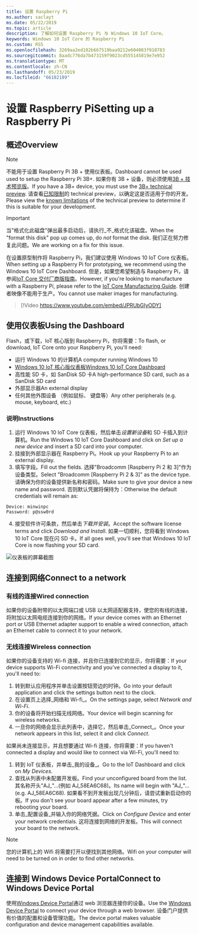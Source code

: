 ```yaml
---
title: 设置 Raspberry Pi
ms.author: saclayt
ms.date: 05/22/2019
ms.topic: article
description: 了解如何设置 Raspberry Pi 与 Windows 10 IoT Core。
keywords: Windows 10 IoT Core 的 Raspberry Pi
ms.custom: RS5
ms.openlocfilehash: 3269aa2ed102b667519baa9212e604083f910783
ms.sourcegitcommit: 8aadc776da7b473159f9023cd555145819e7e952
ms.translationtype: MT
ms.contentlocale: zh-CN
ms.lasthandoff: 05/23/2019
ms.locfileid: "66182189"
---
```

# <a name="setting-up-a-raspberry-pi"></a><span data-ttu-id="fded9-104">设置 Raspberry Pi</span><span class="sxs-lookup"><span data-stu-id="fded9-104">Setting up a Raspberry Pi</span></span>

## <a name="overview"></a><span data-ttu-id="fded9-105">概述</span><span class="sxs-lookup"><span data-stu-id="fded9-105">Overview</span></span>

> [!NOTE]
> <span data-ttu-id="fded9-106">不能用于设置 Raspberry Pi 3B + 使用仪表板。</span><span class="sxs-lookup"><span data-stu-id="fded9-106">Dashboard cannot be used used to setup the Raspberry Pi 3B+.</span></span> <span data-ttu-id="fded9-107">如果你有 3B + 设备，则必须使用[3B + 技术预览版](https://www.microsoft.com/en-us/software-download/windowsiot)。</span><span class="sxs-lookup"><span data-stu-id="fded9-107">If you have a 3B+ device, you must use the [3B+ technical preview](https://www.microsoft.com/en-us/software-download/windowsiot).</span></span> <span data-ttu-id="fded9-108">请查看[已知限制](https://docs.microsoft.com/en-us/windows/iot-core/troubleshooting)的 technical preview，以确定这是否适用于你的开发。</span><span class="sxs-lookup"><span data-stu-id="fded9-108">Please view the [known limitations](https://docs.microsoft.com/en-us/windows/iot-core/troubleshooting) of the technical preview to determine if this is suitable for your development.</span></span>

> [!IMPORTANT]
> <span data-ttu-id="fded9-109">当"格式化此磁盘"弹出最多启动后，请执行_不_格式化该磁盘。</span><span class="sxs-lookup"><span data-stu-id="fded9-109">When the "format this disk" pop up comes up, do _not_ format the disk.</span></span> <span data-ttu-id="fded9-110">我们正在努力修复此问题。</span><span class="sxs-lookup"><span data-stu-id="fded9-110">We are working on a fix for this issue.</span></span>

<span data-ttu-id="fded9-111">在设置原型制作将 Raspberry Pi，我们建议使用 Windows 10 IoT Core 仪表板。</span><span class="sxs-lookup"><span data-stu-id="fded9-111">When setting up a Raspberry Pi for prototyping, we recommend using the Windows 10 IoT Core Dashboard.</span></span> <span data-ttu-id="fded9-112">但是，如果您希望制造与 Raspberry Pi，请参阅[IoT Core 交付厂商版指南](https://docs.microsoft.com/en-us/windows-hardware/manufacture/iot/iot-core-manufacturing-guide)。</span><span class="sxs-lookup"><span data-stu-id="fded9-112">However, if you're looking to manufacture with a Raspberry Pi, please refer to the [IoT Core Manufacturing Guide](https://docs.microsoft.com/en-us/windows-hardware/manufacture/iot/iot-core-manufacturing-guide).</span></span> <span data-ttu-id="fded9-113">创建者映像不能用于生产。</span><span class="sxs-lookup"><span data-stu-id="fded9-113">You cannot use maker images for manufacturing.</span></span>
<br>
> [!Video https://www.youtube.com/embed/JPRUbGIyODY]

## <a name="using-the-dashboard"></a><span data-ttu-id="fded9-114">使用仪表板</span><span class="sxs-lookup"><span data-stu-id="fded9-114">Using the Dashboard</span></span>

<span data-ttu-id="fded9-115">Flash，或下载，IoT 核心版到 Raspberry Pi，你将需要：</span><span class="sxs-lookup"><span data-stu-id="fded9-115">To flash, or download, IoT Core onto your Raspberry Pi, you'll need:</span></span>
* <span data-ttu-id="fded9-116">运行 Windows 10 的计算机</span><span class="sxs-lookup"><span data-stu-id="fded9-116">A computer running Windows 10</span></span> 
* [<span data-ttu-id="fded9-117">Windows 10 IoT 核心版仪表板</span><span class="sxs-lookup"><span data-stu-id="fded9-117">Windows 10 IoT Core Dashboard</span></span>](https://docs.microsoft.com/windows/iot-core/downloads)
* <span data-ttu-id="fded9-118">高性能 SD 卡，如 SanDisk SD 卡</span><span class="sxs-lookup"><span data-stu-id="fded9-118">A high-performance SD card, such as a SanDisk SD card</span></span>
* <span data-ttu-id="fded9-119">外部显示器</span><span class="sxs-lookup"><span data-stu-id="fded9-119">An external display</span></span>
* <span data-ttu-id="fded9-120">任何其他外围设备 （例如鼠标、 键盘等）</span><span class="sxs-lookup"><span data-stu-id="fded9-120">Any other peripherals (e.g. mouse, keyboard, etc.)</span></span>

### <a name="instructions"></a><span data-ttu-id="fded9-121">说明</span><span class="sxs-lookup"><span data-stu-id="fded9-121">Instructions</span></span>

1. <span data-ttu-id="fded9-122">运行 Windows 10 IoT Core 仪表板，然后单击*设置新设备*和 SD 卡插入到计算机。</span><span class="sxs-lookup"><span data-stu-id="fded9-122">Run the Windows 10 IoT Core Dashboard and click on *Set up a new device* and insert a SD card into your computer.</span></span>
2. <span data-ttu-id="fded9-123">挂接到外部显示器在 Raspberry Pi。</span><span class="sxs-lookup"><span data-stu-id="fded9-123">Hook up your Raspberry Pi to an external display.</span></span>
3. <span data-ttu-id="fded9-124">填写字段。</span><span class="sxs-lookup"><span data-stu-id="fded9-124">Fill out the fields.</span></span> <span data-ttu-id="fded9-125">选择"Broadcomm [Raspberry Pi 2 和 3]"作为设备类型。</span><span class="sxs-lookup"><span data-stu-id="fded9-125">Select "Broadcomm [Raspberry Pi 2 & 3]" as the device type.</span></span> <span data-ttu-id="fded9-126">请确保为你的设备提供新名称和密码。</span><span class="sxs-lookup"><span data-stu-id="fded9-126">Make sure to give your device a new name and password.</span></span> <span data-ttu-id="fded9-127">否则默认凭据将保持为：</span><span class="sxs-lookup"><span data-stu-id="fded9-127">Otherwise the default credentials will remain as:</span></span>

```
Device: minwinpc
Password: p@ssw0rd
```

4. <span data-ttu-id="fded9-128">接受软件许可条款，然后单击*下载并安装*。</span><span class="sxs-lookup"><span data-stu-id="fded9-128">Accept the software license terms and click *Download and Install*.</span></span> <span data-ttu-id="fded9-129">如果一切顺利，您将看到 Windows 10 IoT Core 现在闪 SD 卡。</span><span class="sxs-lookup"><span data-stu-id="fded9-129">If all goes well, you'll see that Windows 10 IoT Core is now flashing your SD card.</span></span>

![仪表板的屏幕截图](../media/DeviceSetup/Dashboard-Screenshot.jpg)

## <a name="connect-to-a-network"></a><span data-ttu-id="fded9-131">连接到网络</span><span class="sxs-lookup"><span data-stu-id="fded9-131">Connect to a network</span></span>
### <a name="wired-connection"></a><span data-ttu-id="fded9-132">有线的连接</span><span class="sxs-lookup"><span data-stu-id="fded9-132">Wired connection</span></span>
<span data-ttu-id="fded9-133">如果你的设备附带的以太网端口或 USB 以太网适配器支持，使您的有线的连接，将附加以太网电缆连接到你的网络。</span><span class="sxs-lookup"><span data-stu-id="fded9-133">If your device comes with an Ethernet port or USB Ethernet adapter support to enable a wired connection, attach an Ethernet cable to connect it to your network.</span></span>

### <a name="wireless-connection"></a><span data-ttu-id="fded9-134">无线连接</span><span class="sxs-lookup"><span data-stu-id="fded9-134">Wireless connection</span></span>
<span data-ttu-id="fded9-135">如果你的设备支持的 Wi-fi 连接，并且你已连接到它的显示，你将需要：</span><span class="sxs-lookup"><span data-stu-id="fded9-135">If your device supports Wi-Fi connectivity and you've connected a display to it, you'll need to:</span></span>

1. <span data-ttu-id="fded9-136">转到默认应用程序并单击设置按钮旁边的时钟。</span><span class="sxs-lookup"><span data-stu-id="fded9-136">Go into your default application and click the settings button next to the clock.</span></span>
2. <span data-ttu-id="fded9-137">在设置页上选择_网络和 Wi-fi_。</span><span class="sxs-lookup"><span data-stu-id="fded9-137">On the settings page, select _Network and Wi-Fi_.</span></span>
3. <span data-ttu-id="fded9-138">你的设备将开始扫描无线网络。</span><span class="sxs-lookup"><span data-stu-id="fded9-138">Your device will begin scanning for wireless networks.</span></span>
4. <span data-ttu-id="fded9-139">一旦你的网络会显示此列表中，选择它，然后单击_Connect_。</span><span class="sxs-lookup"><span data-stu-id="fded9-139">Once your network appears in this list, select it and click _Connect_.</span></span>

<span data-ttu-id="fded9-140">如果尚未连接显示，并且想要通过 Wi-fi 连接，你将需要：</span><span class="sxs-lookup"><span data-stu-id="fded9-140">If you haven't connected a display and would like to connect via Wi-Fi, you'll need to:</span></span>

1. <span data-ttu-id="fded9-141">转到 IoT 仪表板，并单击_我的设备_。</span><span class="sxs-lookup"><span data-stu-id="fded9-141">Go to the IoT Dashboard and click on _My Devices_.</span></span>
2. <span data-ttu-id="fded9-142">查找从列表中未配置开发板。</span><span class="sxs-lookup"><span data-stu-id="fded9-142">Find your unconfigured board from the list.</span></span> <span data-ttu-id="fded9-143">其名称开头"AJ_"...(例如 AJ_58EA6C68)。</span><span class="sxs-lookup"><span data-stu-id="fded9-143">Its name will begin with "AJ_"... (e.g. AJ_58EA6C68).</span></span> <span data-ttu-id="fded9-144">如果看不到开发板出现几分钟后，请尝试重新启动你的板。</span><span class="sxs-lookup"><span data-stu-id="fded9-144">If you don't see your board appear after a few minutes, try rebooting your board.</span></span>
3. <span data-ttu-id="fded9-145">单击_配置设备_并输入你的网络凭据。</span><span class="sxs-lookup"><span data-stu-id="fded9-145">Click on _Configure Device_ and enter your network credentials.</span></span> <span data-ttu-id="fded9-146">这将连接到网络的开发板。</span><span class="sxs-lookup"><span data-stu-id="fded9-146">This will connect your board to the network.</span></span>

> [!NOTE]
> <span data-ttu-id="fded9-147">您的计算机上的 Wifi 将需要打开以便找到其他网络。</span><span class="sxs-lookup"><span data-stu-id="fded9-147">Wifi on your computer will need to be turned on in order to find other networks.</span></span>

## <a name="connect-to-windows-device-portal"></a><span data-ttu-id="fded9-148">连接到 Windows Device Portal</span><span class="sxs-lookup"><span data-stu-id="fded9-148">Connect to Windows Device Portal</span></span>

<span data-ttu-id="fded9-149">使用[Windows Device Portal](../manage-your-device/DevicePortal.md)通过 web 浏览器连接你的设备。</span><span class="sxs-lookup"><span data-stu-id="fded9-149">Use the [Windows Device Portal](../manage-your-device/DevicePortal.md) to connect your device through a web browser.</span></span> <span data-ttu-id="fded9-150">设备门户提供有价值的配置和设备管理功能。</span><span class="sxs-lookup"><span data-stu-id="fded9-150">The device portal makes valuable configuration and device management capabilities available.</span></span> 
